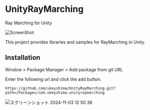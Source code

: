 # UnityRayMarching

Ray Marching for Unity

![ScreenShot](https://github.com/user-attachments/assets/44295202-dc82-4dc4-a206-abb7bd8590bd)

This project provides libraries and samples for RayMarching in Unity.

## Installation
Window > Package Manager > Add package from git URL

Enter the following url and click the add button.

```
https://github.com/ukeyshima/UnityRayMarching.git?path=/Packages/com.ukeyshima.unityraymarching
```

![スクリーンショット 2024-11-03 12 50 38](https://github.com/user-attachments/assets/0716d0d2-d476-4d45-ad46-92f473211d50)
